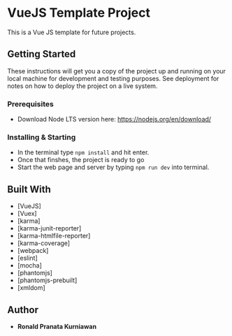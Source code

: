 # VueJS Template Project

This is a Vue JS template for future projects.

## Getting Started

These instructions will get you a copy of the project up and running on your local machine for development and testing purposes. See deployment for notes on how to deploy the project on a live system.

### Prerequisites

- Download Node LTS version here: <https://nodejs.org/en/download/>


### Installing & Starting

- In the terminal type `npm install` and hit enter.
- Once that finshes, the project is ready to go
- Start the web page and server by typing `npm run dev` into terminal.


## Built With


- [VueJS]
- [Vuex]
- [karma]
- [karma-junit-reporter]
- [karma-htmlfile-reporter]
- [karma-coverage]
- [webpack]
- [eslint]
- [mocha]
- [phantomjs]
- [phantomjs-prebuilt]
- [xmldom]


## Author

- **Ronald Pranata Kurniawan**

